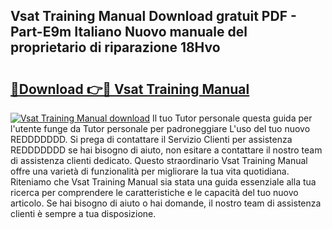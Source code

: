 ## Vsat Training Manual Download gratuit PDF - Part-E9m Italiano Nuovo manuale del proprietario di riparazione 18Hvo

# <h2><a href="http://dfc18c.blite.top/?on=Vsat+Training+Manual">🔗Download 👉🔴 Vsat Training Manual</a></h2>

[![Vsat Training Manual download](https://i.imgur.com/lujVjoI.png)](http://dfc18c.blite.top/?on=Vsat+Training+Manual)
Il tuo Tutor personale questa guida per l'utente funge da Tutor personale per padroneggiare L'uso del tuo nuovo REDDDDDDD. Si prega di contattare il Servizio Clienti per assistenza REDDDDDDD se hai bisogno di aiuto, non esitare a contattare il nostro team di assistenza clienti dedicato. Questo straordinario Vsat Training Manual offre una varietà di funzionalità per migliorare la tua vita quotidiana. Riteniamo che Vsat Training Manual sia stata una guida essenziale alla tua ricerca per comprendere le caratteristiche e le capacità del tuo nuovo articolo. Se hai bisogno di aiuto o hai domande, il nostro team di assistenza clienti è sempre a tua disposizione.

